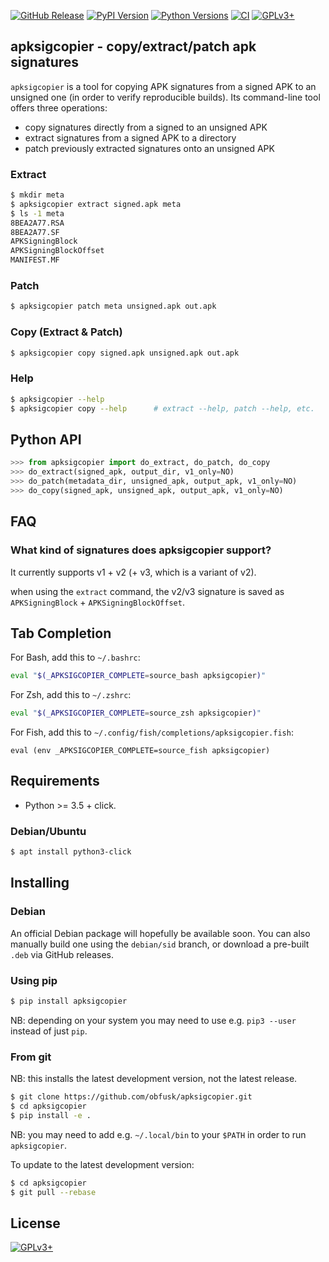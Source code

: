 <!-- {{{1

    File        : README.md
    Maintainer  : Felix C. Stegerman <flx@obfusk.net>
    Date        : 2021-04-09

    Copyright   : Copyright (C) 2021  Felix C. Stegerman
    Version     : v0.3.0
    License     : GPLv3+

}}}1 -->

[![GitHub Release](https://img.shields.io/github/release/obfusk/apksigcopier.svg?logo=github)](https://github.com/obfusk/apksigcopier/releases)
[![PyPI Version](https://img.shields.io/pypi/v/apksigcopier.svg)](https://pypi.python.org/pypi/apksigcopier)
[![Python Versions](https://img.shields.io/pypi/pyversions/apksigcopier.svg)](https://pypi.python.org/pypi/apksigcopier)
[![CI](https://github.com/obfusk/apksigcopier/workflows/CI/badge.svg)](https://github.com/obfusk/apksigcopier/actions?query=workflow%3ACI)
[![GPLv3+](https://img.shields.io/badge/license-GPLv3+-blue.svg)](https://www.gnu.org/licenses/gpl-3.0.html)

## apksigcopier - copy/extract/patch apk signatures

`apksigcopier` is a tool for copying APK signatures from a signed APK
to an unsigned one (in order to verify reproducible builds).  Its
command-line tool offers three operations:

* copy signatures directly from a signed to an unsigned APK
* extract signatures from a signed APK to a directory
* patch previously extracted signatures onto an unsigned APK

### Extract

```bash
$ mkdir meta
$ apksigcopier extract signed.apk meta
$ ls -1 meta
8BEA2A77.RSA
8BEA2A77.SF
APKSigningBlock
APKSigningBlockOffset
MANIFEST.MF
```

### Patch

```bash
$ apksigcopier patch meta unsigned.apk out.apk
```

### Copy (Extract & Patch)

```bash
$ apksigcopier copy signed.apk unsigned.apk out.apk
```

### Help

```bash
$ apksigcopier --help
$ apksigcopier copy --help      # extract --help, patch --help, etc.
```

## Python API

```python
>>> from apksigcopier import do_extract, do_patch, do_copy
>>> do_extract(signed_apk, output_dir, v1_only=NO)
>>> do_patch(metadata_dir, unsigned_apk, output_apk, v1_only=NO)
>>> do_copy(signed_apk, unsigned_apk, output_apk, v1_only=NO)
```

## FAQ

### What kind of signatures does apksigcopier support?

It currently supports v1 + v2 (+ v3, which is a variant of v2).

when using the `extract` command, the v2/v3 signature is saved as
`APKSigningBlock` + `APKSigningBlockOffset`.

## Tab Completion

For Bash, add this to `~/.bashrc`:

```bash
eval "$(_APKSIGCOPIER_COMPLETE=source_bash apksigcopier)"
```

For Zsh, add this to `~/.zshrc`:

```zsh
eval "$(_APKSIGCOPIER_COMPLETE=source_zsh apksigcopier)"
```

For Fish, add this to `~/.config/fish/completions/apksigcopier.fish`:

```fish
eval (env _APKSIGCOPIER_COMPLETE=source_fish apksigcopier)
```

## Requirements

* Python >= 3.5 + click.

### Debian/Ubuntu

```bash
$ apt install python3-click
```

## Installing

### Debian

An official Debian package will hopefully be available soon.  You can
also manually build one using the `debian/sid` branch, or download a
pre-built `.deb` via GitHub releases.

### Using pip

```bash
$ pip install apksigcopier
```

NB: depending on your system you may need to use e.g. `pip3 --user`
instead of just `pip`.

### From git

NB: this installs the latest development version, not the latest
release.

```bash
$ git clone https://github.com/obfusk/apksigcopier.git
$ cd apksigcopier
$ pip install -e .
```

NB: you may need to add e.g. `~/.local/bin` to your `$PATH` in order
to run `apksigcopier`.

To update to the latest development version:

```bash
$ cd apksigcopier
$ git pull --rebase
```

## License

[![GPLv3+](https://www.gnu.org/graphics/gplv3-127x51.png)](https://www.gnu.org/licenses/gpl-3.0.html)

<!-- vim: set tw=70 sw=2 sts=2 et fdm=marker : -->
